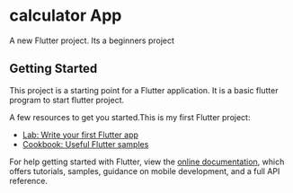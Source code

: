 # calculator App

A new Flutter project. Its a beginners project

## Getting Started

This project is a starting point for a Flutter application. It is a basic flutter program to start flutter project.

A few resources to get you started.This is my first Flutter project:

- [Lab: Write your first Flutter app](https://flutter.dev/docs/get-started/codelab)
- [Cookbook: Useful Flutter samples](https://flutter.dev/docs/cookbook)

For help getting started with Flutter, view the
[online documentation](https://flutter.dev/docs), which offers tutorials,
samples, guidance on mobile development, and a full API reference.
